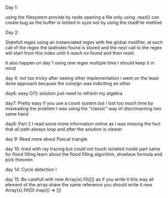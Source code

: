 Day 1:

using the filesystem provide by node opening a file only using .read() can create bug as the buffer is limited in syze 
not by using the readFile method

Day 2:

Statefull regex using an instanciated regex with the global modifier, at each call of the regex the lastIndex found is 
stored and the next call to the regex will start from this index until it reach no found and then reset.
  
It also happen on day 1 using one regex multiple time I should keep it in mind

day 4: 
not too tricky after seeing other implementation i went on the least done approach because the consign was indiciting 
an other

day6:
easy O(1) solution just need to refresh my algebra


day7:
Pretty easy if you use a count system but i lost too much time by misreading the problem
I was using the "classic" way of discrimanting two same hand

day8: 
Part 2 I read some more information online as I was missing the fact that all path
always loop and after the solution is clearer

day 9: 
Read more about Pascal triangle

day 10: 
tried with ray tracing but could not touch isolated inside part
same for flood filling 
learn about the flood filling algorithm, shoelace formula and pick theorem

day 14:
Cycle detection !

day 15: 
Be carefull  with new Array(x).fill([])
as if you write it this way all element of the array share the same reference
you should write it new Array(x).fill(0).map(() => [])


